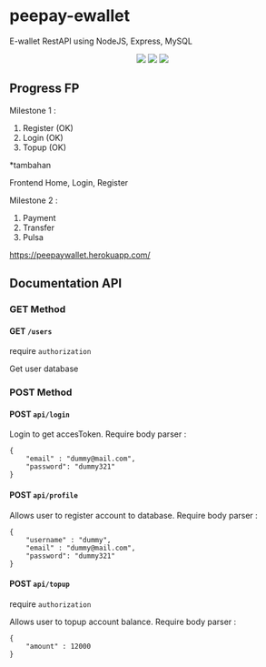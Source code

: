 # peepay-ewallet
E-wallet RestAPI using NodeJS, Express, MySQL

<p align="center">
    <img src="https://img.icons8.com/color/100/00000/mysql-logo.png"/>
    <img src="https://img.icons8.com/color/100/00000/javascript--v2.png"/>
    <img src="https://img.icons8.com/color/100/00000/nodejs.png"/>
</p>

## Progress FP
Milestone 1 :
1. Register (OK)
2. Login    (OK)
3. Topup    (OK)

*tambahan

Frontend Home, Login, Register

Milestone 2 :
1. Payment
2. Transfer
3. Pulsa

https://peepaywallet.herokuapp.com/

## Documentation API

### GET Method

#### GET `/users`

require `authorization`

Get user database

### POST Method
#### POST `api/login`

Login to get accesToken. Require body parser :
```
{
    "email" : "dummy@mail.com",
    "password": "dummy321"
}
```
#### POST `api/profile`

Allows user to register account to database. Require body parser :

```
{
    "username" : "dummy",
    "email" : "dummy@mail.com",
    "password": "dummy321"
}
```
#### POST `api/topup`
require `authorization`

Allows user to topup account balance. Require body parser :
```
{
    "amount" : 12000
}
```
#### 
